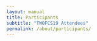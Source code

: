 ```yaml
---
layout: manual
title: Participants
subtitle: "TWOFCS19 Attendees"
permalink: /about/participants/
---
```

